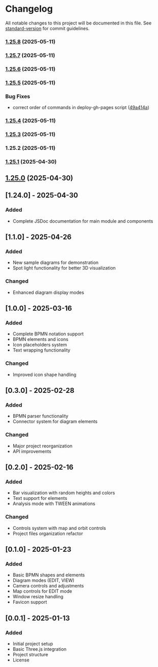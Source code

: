 # Changelog

All notable changes to this project will be documented in this file. See [standard-version](https://github.com/conventional-changelog/standard-version) for commit guidelines.

### [1.25.8](https://github.com/robertwaszkowski/aurea-eden/compare/v1.25.7...v1.25.8) (2025-05-11)

### [1.25.7](https://github.com/robertwaszkowski/aurea-eden/compare/v1.25.6...v1.25.7) (2025-05-11)

### [1.25.6](https://github.com/robertwaszkowski/aurea-eden/compare/v1.25.5...v1.25.6) (2025-05-11)

### [1.25.5](https://github.com/robertwaszkowski/aurea-eden/compare/v1.25.4...v1.25.5) (2025-05-11)


### Bug Fixes

* correct order of commands in deploy-gh-pages script ([49a414a](https://github.com/robertwaszkowski/aurea-eden/commit/49a414aa7d079092eaefed2b7f408d201b68e8e6))

### [1.25.4](https://github.com/robertwaszkowski/aurea-eden/compare/v1.25.3...v1.25.4) (2025-05-11)

### [1.25.3](https://github.com/robertwaszkowski/aurea-eden/compare/v1.25.2...v1.25.3) (2025-05-11)

### 1.25.2 (2025-05-11)

### [1.25.1](https://gitlab.tecna.pl/waszkowski_r/three-diagram/compare/v1.25.0...v1.25.1) (2025-04-30)

## [1.25.0](https://gitlab.tecna.pl/waszkowski_r/three-diagram/compare/v1.24.0...v1.25.0) (2025-04-30)

## [1.24.0] - 2025-04-30
### Added
- Complete JSDoc documentation for main module and components

## [1.1.0] - 2025-04-26
### Added
- New sample diagrams for demonstration
- Spot light functionality for better 3D visualization
### Changed
- Enhanced diagram display modes

## [1.0.0] - 2025-03-16
### Added
- Complete BPMN notation support
- BPMN elements and icons
- Icon placeholders system
- Text wrapping functionality
### Changed
- Improved icon shape handling

## [0.3.0] - 2025-02-28
### Added
- BPMN parser functionality
- Connector system for diagram elements
### Changed
- Major project reorganization
- API improvements

## [0.2.0] - 2025-02-16
### Added
- Bar visualization with random heights and colors
- Text support for elements
- Analysis mode with TWEEN animations
### Changed
- Controls system with map and orbit controls
- Project files organization refactor

## [0.1.0] - 2025-01-23
### Added
- Basic BPMN shapes and elements
- Diagram modes (EDIT, VIEW)
- Camera controls and adjustments
- Map controls for EDIT mode
- Window resize handling
- Favicon support

## [0.0.1] - 2025-01-13
### Added
- Initial project setup
- Basic Three.js integration
- Project structure
- License
